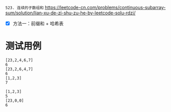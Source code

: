 
`523. 连续的子数组和` https://leetcode-cn.com/problems/continuous-subarray-sum/solution/lian-xu-de-zi-shu-zu-he-by-leetcode-solu-rdzi/
- [x] 方法一：前缀和 + 哈希表

# 测试用例

```
[23,2,4,6,7]
6
[23,2,6,4,7]
6
[1,2,3]
7

[1,2,3]
5
[23,0,0]
6
```

